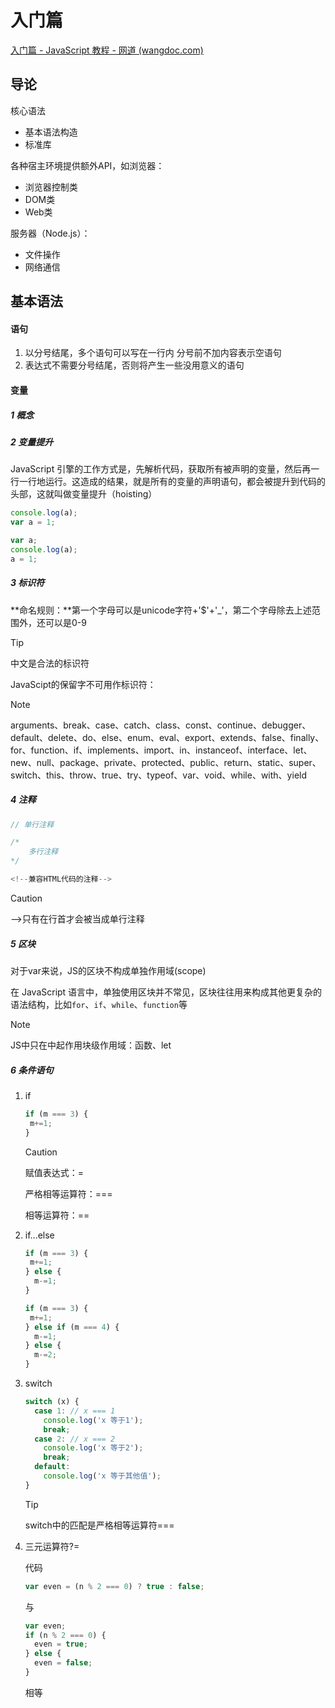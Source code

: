 # 入门篇

[入门篇 - JavaScript 教程 - 网道 (wangdoc.com)](https://wangdoc.com/javascript/basic/)

## 导论

核心语法

+ 基本语法构造
+ 标准库

各种宿主环境提供额外API，如浏览器：

+ 浏览器控制类
+ DOM类
+ Web类

服务器（Node.js）：

+ 文件操作
+ 网络通信

## 基本语法

#### 语句

1. 以分号结尾，多个语句可以写在一行内
   分号前不加内容表示空语句
2. 表达式不需要分号结尾，否则将产生一些没用意义的语句

#### 变量

##### 1 概念

##### 2 变量提升

JavaScript 引擎的工作方式是，先解析代码，获取所有被声明的变量，然后再一行一行地运行。这造成的结果，就是所有的变量的声明语句，都会被提升到代码的头部，这就叫做变量提升（hoisting）

```javascript
console.log(a);
var a = 1;

var a;
console.log(a);
a = 1;
```

##### 3 标识符

**命名规则：**第一个字母可以是unicode字符+'$'+'_'，第二个字母除去上述范围外，还可以是0-9

> [!Tip]
>
> 中文是合法的标识符

JavaScipt的保留字不可用作标识符：

> [!Note]
>
> arguments、break、case、catch、class、const、continue、debugger、default、delete、do、else、enum、eval、export、extends、false、finally、for、function、if、implements、import、in、instanceof、interface、let、new、null、package、private、protected、public、return、static、super、switch、this、throw、true、try、typeof、var、void、while、with、yield

##### 4 注释

```javascript
// 单行注释

/*
	多行注释
*/

<!--兼容HTML代码的注释-->
```

> [!CAUTION]
>
> -->只有在行首才会被当成单行注释

##### 5 区块

对于var来说，JS的区块不构成单独作用域(scope)

在 JavaScript 语言中，单独使用区块并不常见，区块往往用来构成其他更复杂的语法结构，比如`for`、`if`、`while`、`function`等

> [!Note]
>
> JS中只在中起作用块级作用域：函数、let

##### 6 条件语句

1. if

   ```javascript
   if (m === 3) {
   	m+=1;
   }
   ```

   > [!Caution]
   >
   > 赋值表达式：=
   >
   > 严格相等运算符：===
   >
   > 相等运算符：==

2. if...else

   ```javascript
   if (m === 3) {
   	m+=1;
   } else {
     m-=1;
   }
   
   if (m === 3) {
   	m+=1;
   } else if (m === 4) {
     m-=1;
   } else {
     m-=2;
   }
   ```

3. switch

   ```javascript
   switch (x) {
     case 1: // x === 1
       console.log('x 等于1');
       break;
     case 2: // x === 2
       console.log('x 等于2');
       break;
     default:
       console.log('x 等于其他值');
   }
   ```

   > [!Tip]
   >
   > switch中的匹配是严格相等运算符===

4. 三元运算符?=

   代码

   ```javascript
   var even = (n % 2 === 0) ? true : false;
   ```

   与

   ```javascript
   var even;
   if (n % 2 === 0) {
     even = true;
   } else {
     even = false;
   }
   ```

   相等
